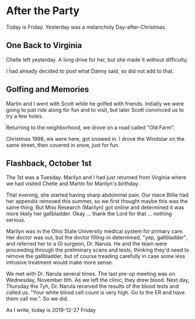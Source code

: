 # After the Party

Today is Friday.
Yesterday was a melancholy Day-after-Christmas.

## One Back to Virginia

Chelle left yesterday.
A long drive for her, but she made it without difficulty.

I had already decided to post what Danny said,
so did not add to that.

## Golfing and Memories

Martin and I went with Scott while he golfed with friends.
Initially we were going to just ride along for fun and to visit,
but later Scott convinced us to try a few holes.

Returning to the neighborhood,
we drove on a road called "Old Farm".

Christmas 1998, we were here, got snowed in.
I drove the Windstar on the same street, then covered in snow,
just for fun.

## Flashback, October 1st

The 1st was a Tuesday.
Marilyn and I had just returned from Virginia
where we had visited Chelle and Martin for Marilyn's birthday.

That evening, she started having sharp abdominal pain.
Our niece Billie had her appendix removed this summer,
so we first thought maybe this was the same thing.
But Miss Research (Marilyn) got online and determined it was
more likely her gallbladder. Okay ... thank the Lord for that ...
nothing serious.

Marilyn was in the Ohio State University medical system
for primary care. Her doctor was out, but the doctor filling-in
determined, "yep, gallbladder", and referred her to a GI surgeon,
Dr. Narula. He and the team were proceeding through the preliminary
scans and tests, thinking they'd need to remove the gallbladder,
but of course treading carefully in case some less intrusive treatment
would make more sense.

We met with Dr. Narula several times. The last pre-op meeting was on
Wednesday, November 6th. As we left the clinic, they drew blood.
Next day, Thursday the 7yh, Dr. Narula received the results of the
blood tests and called us. "Your white blood cell count is very high.
Go to the ER and have them call me.". So we did.

As I write, today is
2019-12-27 Friday


